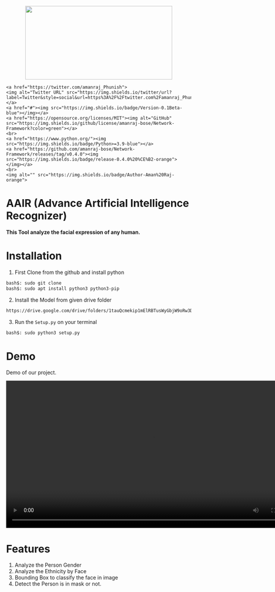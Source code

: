<p align="center">
    <img width="400" height="200" src="https://github.com/amanraj-bose/AAIR/assets/88227750/5e29f7bd-b6b1-4b29-bb5e-c4dbb28b983e">
</p>
<p align="center">

    <a href="https://twitter.com/amanraj_Phunish">
    <img alt="Twitter URL" src="https://img.shields.io/twitter/url?label=Twitter&style=social&url=https%3A%2F%2Ftwitter.com%2Famanraj_Phunish"></a>
    <a href="#"><img src="https://img.shields.io/badge/Version-0.1Beta-blue"></img></a>
    <a href="https://opensource.org/licenses/MIT"><img alt="GitHub" src="https://img.shields.io/github/license/amanraj-bose/Network-Framework?color=green"></a>
    <br>
    <a href="https://www.python.org/"><img src="https://img.shields.io/badge/Python>=3.9-blue"></a>
    <a href="https://github.com/amanraj-bose/Network-Framework/releases/tag/v0.4.0"><img src="https://img.shields.io/badge/release-0.4.0%20%CE%B2-orange"></img></a>
    <br>
    <img alt="" src="https://img.shields.io/badge/Author-Aman%20Raj-orange">
 </p>

# AAIR (Advance Artificial Intelligence Recognizer)
**This Tool analyze the facial expression of any human.**

# Installation
1. First Clone from the github and install python

```bash
bash$: sudo git clone 
bash$: sudo apt install python3 python3-pip
```

2. Install the Model from given drive folder

```html
https://drive.google.com/drive/folders/1tauQcmekip1mElRBTusWyGbjW9oRw3DP?usp=sharing

```
3. Run the `Setup.py` on your terminal
```bash
bash$: sudo python3 setup.py
```

# Demo
Demo of our project.

<video src="https://user-images.githubusercontent.com/88227750/178748824-0c2ef687-666c-40d1-a623-19b5232af3bc.mp4" width="800">
</video>

# Features
1. Analyze the Person Gender
2. Analyze the Ethnicity by Face
3. Bounding Box to classify the face in image
4. Detect the Person is in mask or not.

